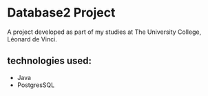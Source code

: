 # Database2 Project
A project developed as part of my studies at The University College, Léonard de Vinci.


## technologies used:
- Java
- PostgresSQL


